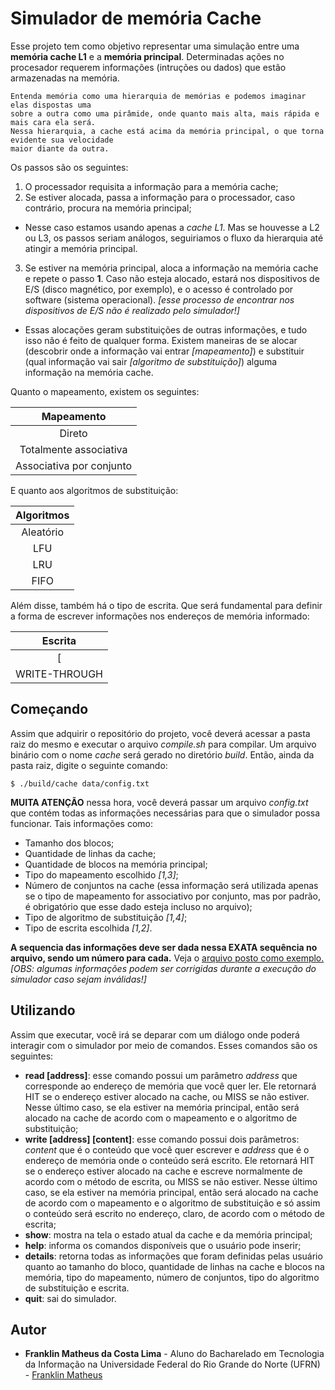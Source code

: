 # Simulador de memória Cache

Esse projeto tem como objetivo representar uma simulação entre uma **memória cache L1** e a **memória principal**.
Determinadas ações no procesador requerem informações (intruções ou dados) que estão armazenadas na memória. 

```
Entenda memória como uma hierarquia de memórias e podemos imaginar elas dispostas uma 
sobre a outra como uma pirâmide, onde quanto mais alta, mais rápida e mais cara ela será. 
Nessa hierarquia, a cache está acima da memória principal, o que torna evidente sua velocidade 
maior diante da outra.
```
Os passos são os seguintes:

1. O processador requisita a informação para a memória cache;
2. Se estiver alocada, passa a informação para o processador, caso contrário, procura na memória principal;
  * Nesse caso estamos usando apenas a *cache L1*. Mas se houvesse a L2 ou L3, os passos seriam análogos, seguiriamos o fluxo da hierarquia até atingir a memória principal.
3. Se estiver na memória principal, aloca a informação na memória cache e repete o passo **1**. Caso não esteja alocado, estará nos dispositivos de E/S (disco magnético, por exemplo), e o acesso é controlado por software (sistema operacional). *[esse processo de encontrar nos dispositivos de E/S não é realizado pelo simulador!]*

+ Essas alocações geram substituições de outras informações, e tudo isso não é feito de qualquer forma. Existem maneiras de se alocar (descobrir onde a informação vai entrar *[mapeamento]*) e substituir (qual informação vai sair *[algoritmo de substituição]*) alguma informação na memória cache.

Quanto o mapeamento, existem os seguintes:

| Mapeamento               |
|:------------------------:|
| Direto                   |
| Totalmente associativa   |
| Associativa por conjunto |

E quanto aos algoritmos de substituição:

| Algoritmos   |
|:------------:|
| Aleatório    |
| LFU          |
| LRU          |
| FIFO         |

Além disse, também há o tipo de escrita. Que será fundamental para definir a forma de escrever informações nos endereços de memória informado:

| Escrita        |
|:--------------:|
[| WRITE-BACK     |](https://en.wikipedia.org/wiki/Cache_(computing)#WRITE-BACK)
| WRITE-THROUGH  |

## Começando

Assim que adquirir o repositório do projeto, você deverá acessar a pasta raiz do mesmo e executar o arquivo *compile.sh* para compilar. Um arquivo binário com o nome *cache* será gerado no diretório *build*. Então, ainda da pasta raiz, digite o seguinte comando:

```
$ ./build/cache data/config.txt
```

**MUITA ATENÇÃO** nessa hora, você deverá passar um arquivo *config.txt* que contém todas as informações necessárias para que o simulador possa funcionar. Tais informações como:
  * Tamanho dos blocos;
  * Quantidade de linhas da cache;
  * Quantidade de blocos na memória principal;
  * Tipo do mapeamento escolhido *[1,3]*;
  * Número de conjuntos na cache (essa informação será utilizada apenas se o tipo de mapeamento for associativo por conjunto, mas por padrão, é obrigatório que esse dado esteja incluso no arquivo);
  * Tipo de algoritmo de substituição *[1,4]*;
  * Tipo de escrita escolhida *[1,2]*.

**A sequencia das informações deve ser dada nessa EXATA sequência no arquivo, sendo um número para cada.** Veja o [arquivo posto como exemplo.](https://github.com/FranklinMatheus/cache-simulator/blob/master/data/config.dat)
*[OBS: algumas informações podem ser corrigidas durante a execução do simulador caso sejam inválidas!]*


## Utilizando

Assim que executar, você irá se deparar com um diálogo onde poderá interagir com o simulador por meio de comandos. Esses comandos são os seguintes:
 * **read [address]**: esse comando possui um parâmetro *address* que corresponde ao endereço de memória que você quer ler. Ele retornará HIT se o endereço estiver alocado na cache, ou MISS se não estiver. Nesse último caso, se ela estiver na memória principal, então será alocado na cache de acordo com o mapeamento e o algoritmo de substituição;
 * **write [address] [content]**: esse comando possui dois parâmetros: *content* que é o conteúdo que você quer escrever e  *address* que é o endereço de memória onde o conteúdo será escrito. Ele retornará HIT se o endereço estiver alocado na cache e escreve normalmente de acordo com o método de escrita, ou MISS se não estiver. Nesse último caso, se ela estiver na memória principal, então será alocado na cache de acordo com o mapeamento e o algoritmo de substituição e só assim o conteúdo será escrito no endereço, claro, de acordo com o método de escrita;
 * **show**: mostra na tela o estado atual da cache e da memória principal;
 * **help**: informa os comandos disponíveis que o usuário pode inserir;
 * **details**: retorna todas as informações que foram definidas pelas usuário quanto ao tamanho do bloco, quantidade de linhas na cache e blocos na memória, tipo do mapeamento, número de conjuntos, tipo do algoritmo de substituição e escrita.
 * **quit**: sai do simulador.

## Autor

* **Franklin Matheus da Costa Lima** - Aluno do Bacharelado em Tecnologia da Informação na Universidade Federal do Rio Grande do Norte (UFRN) - [Franklin Matheus](https://github.com/FranklinMatheus)
